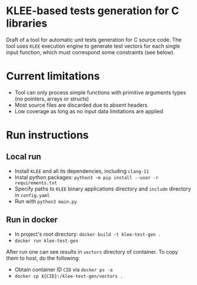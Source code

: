 # KLEE-based tests generation for C libraries

Draft of a tool for automatic unit tests generation for C source code. The tool uses `KLEE` execution engine to generate test vectors for each single input function, which must correspond some constraints (see below).

# Current limitations

* Tool can only process simple functions with primitive arguments types (no pointers, arrays or structs)
* Most source files are discarded due to absent headers
* Low coverage as long as no input data limitations are applied

# Run instructions

## Local run

* Install `KLEE` and all its dependencies, including `clang-11`
* Instal python packages: `python3 -m pip install --user -r requirements.txt`
* Specify paths to `KLEE` binary applications directory and `include` directory in `config.yaml`
* Run with `python3 main.py`

## Run in docker

* In project's root directory: `docker build -t klee-test-gen .`
* `docker run klee-test-gen`

After run one can see results in `vectors` directory of container. To copy them to host, do the following:
* Obtain container ID `CID` via `docker ps -a`
* `docker cp ${CID}:/klee-test-gen/vectors .`
